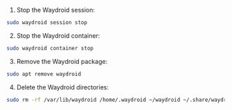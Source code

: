   
1. Stop the Waydroid session: 
```bash
sudo waydroid session stop
```

2. Stop the Waydroid container: 
```bash
sudo waydroid container stop
```

3. Remove the Waydroid package:
```bash
sudo apt remove waydroid
```

4. Delete the Waydroid directories:
```bash
sudo rm -rf /var/lib/waydroid /home/.waydroid ~/waydroid ~/.share/waydroid ~/.local/share/applications/*aydroid* ~/.local/share/waydroid
```

